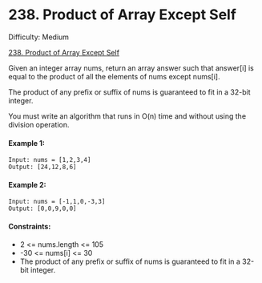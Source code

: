 # 238. Product of Array Except Self

Difficulty: Medium

[238. Product of Array Except Self](https://leetcode.com/problems/product-of-array-except-self)

Given an integer array nums, return an array answer such that answer[i] is equal to the product of all the elements of nums except nums[i].

The product of any prefix or suffix of nums is guaranteed to fit in a 32-bit integer.

You must write an algorithm that runs in O(n) time and without using the division operation.

#### Example 1:
```
Input: nums = [1,2,3,4]
Output: [24,12,8,6]
```

#### Example 2:
```
Input: nums = [-1,1,0,-3,3]
Output: [0,0,9,0,0]
```

#### Constraints:
 - 2 <= nums.length <= 105
 - -30 <= nums[i] <= 30
 - The product of any prefix or suffix of nums is guaranteed to fit in a 32-bit integer.
